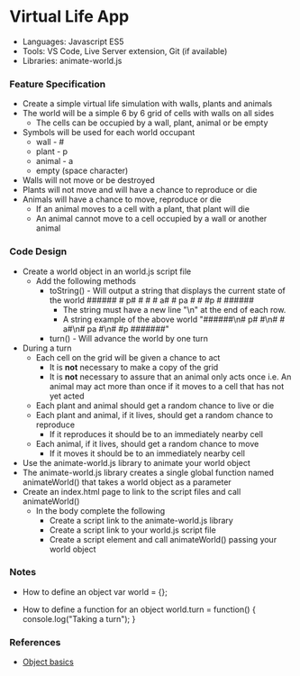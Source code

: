 
# Virtual Life App

* Languages: Javascript ES5
* Tools: VS Code, Live Server extension, Git (if available)
* Libraries: animate-world.js

### Feature Specification

* Create a simple virtual life simulation with walls, plants and animals
* The world will be a simple 6 by 6 grid of cells with walls on all sides
	* The cells can be occupied by a wall, plant, animal or be empty
* Symbols will be used for each world occupant
	* wall - #
	* plant - p
	* animal - a
	* empty (space character)
* Walls will not move or be destroyed
* Plants will not move and will have a chance to reproduce or die
* Animals will have a chance to move, reproduce or die
	* If an animal moves to a cell with a plant, that plant will die
	* An animal cannot move to a cell occupied by a wall or another animal

### Code Design

* Create a world object in an world.js script file
	* Add the following methods
		* toString() - Will output a string that displays the current state of the world
				######
				# p# #
				# # a#
				# pa #
				# #p #
				######
			* The string must have a new line "\n" at the end of each row.
			* A string example of the above world
					"######\n# p# #\n# # a#\n# pa #\n# #p #######"
		* turn() - Will advance the world by one turn
* During a turn
	* Each cell on the grid will be given a chance to act
		* It is **not** necessary to make a copy of the grid
		* It is **not** necessary to assure that an animal only acts once
				i.e. An animal may act more than once if it moves to a cell that has not yet acted
	* Each plant and animal should get a random chance to live or die
	* Each plant and animal, if it lives, should get a random chance to reproduce
		* If it reproduces it should be to an immediately nearby cell
	* Each animal, if it lives, should get a random chance to move
		* If it moves it should be to an immediately nearby cell
* Use the animate-world.js library to animate your world object
* The animate-world.js library creates a single global function named animateWorld() that takes a world object as a parameter
* Create an index.html page to link to the script files and call animateWorld()
	* In the body complete the following
		* Create a script link to the animate-world.js library
		* Create a script link to your world.js script file
		* Create a script element and call animateWorld() passing your world object
				<body>
					<script src="https://redrockcode.com/educationMaterials/workbenchProjects/phase-i/virtual-life-01-app/animate-world.js"></script>
					<script src="world.js"></script>
					<script>
						animateWorld(world)
					</script>
				</body>

### Notes

* How to define an object
		var world = {};

* How to define a function for an object
		world.turn = function() {
			console.log("Taking a turn");
		}

### References

* [Object basics](https://redrockcode.com/docs/javascript/developer.mozilla.org/en-US/docs/Learn/JavaScript/Objects/Basics.html)
